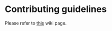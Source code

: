 # Contributing guidelines

Please refer to [this](https://github.com/syngit-org/syngit-provider-gitlab/wiki#contribute-) wiki page.
